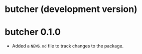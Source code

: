 # butcher (development version)

# butcher 0.1.0

* Added a `NEWS.md` file to track changes to the package.
